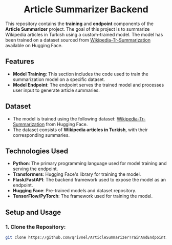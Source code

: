 <h1 align="center">Article Summarizer Backend</h1>

This repository contains the **training** and **endpoint** components of the **Article Summarizer** project. The goal of this project is to summarize Wikipedia articles in Turkish using a custom-trained model. The model has been trained on a dataset sourced from [Wikipedia-Tr-Summarization](https://huggingface.co/datasets/musabg/wikipedia-tr-summarization) available on Hugging Face.

## Features
- **Model Training**: This section includes the code used to train the summarization model on a specific dataset.
- **Model Endpoint**: The endpoint serves the trained model and processes user input to generate article summaries.

## Dataset
- The model is trained using the following dataset: [Wikipedia-Tr-Summarization](https://huggingface.co/datasets/musabg/wikipedia-tr-summarization) from Hugging Face.
- The dataset consists of **Wikipedia articles in Turkish**, with their corresponding summaries.

## Technologies Used
- **Python**: The primary programming language used for model training and serving the endpoint.
- **Transformers**: Hugging Face's library for training the model.
- **Flask/FastAPI**: The backend framework used to expose the model as an endpoint.
- **Hugging Face**: Pre-trained models and dataset repository.
- **TensorFlow/PyTorch**: The framework used for training the model.

## Setup and Usage

### 1. Clone the Repository:
```bash
git clone https://github.com/qrivnel/ArticleSummarizerTrainAndEndpoint.git
